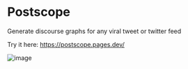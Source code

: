 # Postscope

Generate discourse graphs for any viral tweet or twitter feed

Try it here: https://postscope.pages.dev/

![image](https://github.com/user-attachments/assets/5e331c8a-843b-45ea-bfbf-29237ddbd326)
